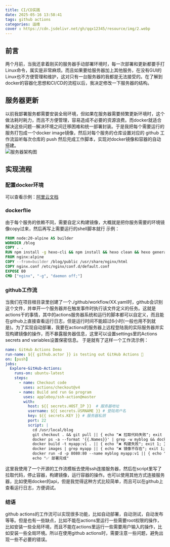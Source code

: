 ```yaml
---
title: CI/CD实践
date: 2025-05-16 13:58:41
tags: github actions
categories: 运维
cover : https://cdn.jsdelivr.net/gh/qqx12345/resource/img/2.webp
---
```

## 前言
两个月前，当我还拿着刚买的服务器手动部署环境时，每一次部署和更新都要手打Linux命令，属实是非常麻烦。而且如果要给服务器加上其他服务，在没有GUI的Linux也不方便管理和维护，这对只有一台服务器的我都是无法接受的。在了解到docker的容器化思想和CI/CD的流程以后，我决定修改一下服务器的结构。

## 服务器更新
以前我部署服务都需要安装全局环境，但如果在服务器需要频繁更新环境时，这个做法耗时耗力，而且不方便管理，容易造成不必要的资源浪费。而docker就适合解决这些问题--解决环境之间迁移困难和统一部署封装。于是我把每个需要运行的服务打包成一个docker image镜像，然后对每个服务的仓库设置对应的 github 工作流监听每次仓库的 push 然后完成工作脚本，实现对docker镜像和容器的自动搭建。
<br>
![服务器架构图](https://cdn.jsdelivr.net/gh/qqx12345/resource/img/server.webp)

## 实现流程

### 配置docker环境
可以查看示例：[阿里云文档](https://developer.aliyun.com/article/1457025)
### dockerflie
由于每个服务的依赖不同，需要自定义构建镜像，大概就是把你服务需要的环境镜像copy过来，然后再写上需要运行的shell脚本就行
示例：
``` dockerfile
FROM node:20-alpine AS builder
WORKDIR /blog
COPY . .
RUN npm install -g hexo-cli && npm install && hexo clean && hexo generate
FROM nginx:alpine
COPY --from=builder /blog/public /usr/share/nginx/html
COPY nginx.conf /etc/nginx/conf.d/default.conf
EXPOSE 80
CMD ["nginx", "-g", "daemon off;"]
```
### github工作流
当我们在项目根目录里创建了一个./github/workflow/XX.yaml时，github会识别这个文件，并单开一个服务器并在触发事件时执行该文件定义的任务。这就是actions干的事情，其中的actions服务器系统和运行的脚本都可以自定义，而且能在github上直接查看运行日志，但是运行时间不能超过6小时(一般也用不到就是)。为了实现自动部署，我要在actions的服务器上远程登陆我的实际服务器并实现构建镜像的操作，而不暴露服务器信息，这里可以设置settings里的Actions secrets and variables设置保密信息。
于是就有了这样一个工作流示例：
``` xx.yml
name: GitHub Actions Demo
run-name: ${{ github.actor }} is testing out GitHub Actions 🚀
on: [push]
jobs:
  Explore-GitHub-Actions:
    runs-on: ubuntu-latest
    steps:
      - name: Checkout code
        uses: actions/checkout@v4
      - name: Build and run Go program
        uses: appleboy/ssh-action@master
        with:
          host: ${{ secrets.HOST_IP }}	# 服务器地址
          username: ${{ secrets.USRNAME }} # 登陆用户名
          key: ${{ secrets.KEY }} # 服务器私钥
          port: 22
          script: |
            cd /usr/local/blog
            git checkout . && git pull || { echo "❌ 拉取代码失败"; exit 1; }
            docker ps -a --format '{{.Names}}' | grep -w myblog && docker stop myblog && docker rm myblog || echo "ℹ️ 容器 myblog 不存在，跳过"
            docker build -t myapp:v1 . || { echo "❌ 构建失败"; exit 1; }
            docker images | grep myapp || { echo "❌ 镜像不存在"; exit 1; }
            docker run -d -p 8080:80 --name myblog myapp:v1 || { echo "❌ 运行失败"; exit 1; }
            echo "✅ 部署完成"
```
这里我使用了一个开源的工作流模板去使用ssh连接服务器，然后在script里写了拉取代码，停止容器，构建镜像，运行容器的操作。也可以使用其他方式连接服务器，比如使用docker的api，但是我觉得这种方式比较简单，而且可以在github上查看运行日志，方便调试。
### 结语
github actions的工作流可以实现很多功能，比如自动部署，自动测试，自动发布等等。但是也有一些缺点，比如不能在actions里运行一些需要root权限的操作，比如安装一些全局环境，而且不能在actions里运行一些需要用户输入的操作，比如安装一些全局环境。所以在使用github actions时，需要注意一些问题，避免出现一些不必要的错误。